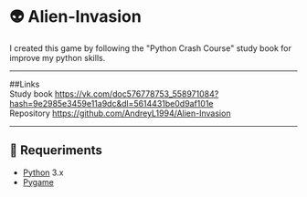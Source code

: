 # :alien: Alien-Invasion  
I created this game by following the "Python Crash Course" study book for improve my python skills. 
____
##Links  
Study book https://vk.com/doc576778753_558971084?hash=9e2985e3459e11a9dc&dl=5614431be0d9af101e  
Repository https://github.com/AndreyL1994/Alien-Invasion 
____
## 🔧 Requeriments
- [Python](https://www.python.org/) 3.x
- [Pygame](https://www.pygame.org/)
